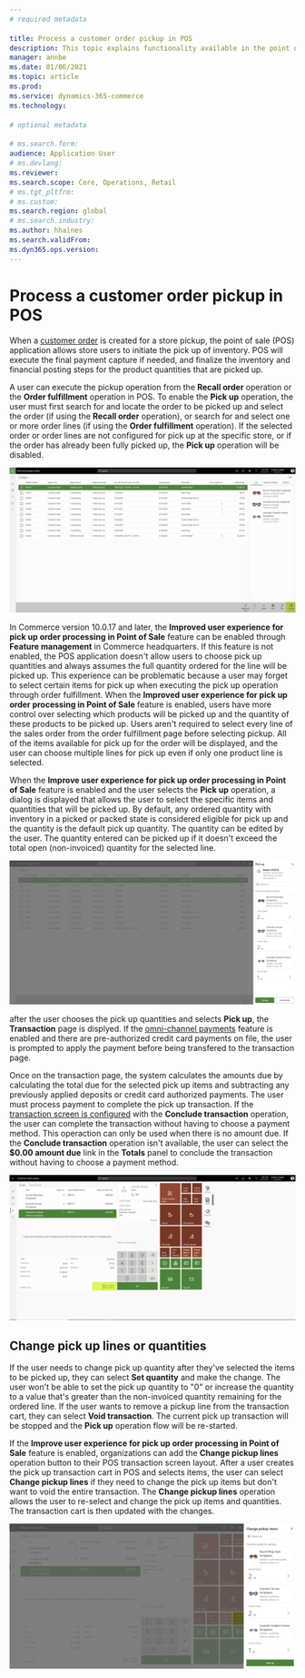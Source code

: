 ```yaml
---
# required metadata

title: Process a customer order pickup in POS
description: This topic explains functionality available in the point of sale application for processing a customer order pickup.
manager: annbe
ms.date: 01/06/2021
ms.topic: article
ms.prod:
ms.service: dynamics-365-commerce
ms.technology: 

# optional metadata

# ms.search.form:
audience: Application User
# ms.devlang: 
ms.reviewer: 
ms.search.scope: Core, Operations, Retail
# ms.tgt_pltfrm: 
# ms.custom:
ms.search.region: global
# ms.search.industry:
ms.author: hhaines
ms.search.validFrom:
ms.dyn365.ops.version: 
---
```


# Process a customer order pickup in POS

When a [customer order](customer-orders-overview.md) is created for a store pickup, the point of sale (POS) application allows store users to initiate the pick up of inventory.  POS will execute the final payment capture if needed, and finalize the inventory and financial posting steps for the product quantities that are picked up.

A user can execute the pickup operation from the **Recall order** operation or the **Order fulfillment** operation in POS. To enable the **Pick up** operation, the user must first search for and locate the order to be picked up and select the order (if using the **Recall order** operation), or search for and select one or more order lines (if using the **Order fulfillment** operation). If the selected order or order lines are not configured for pick up at the specific store, or if the order has already been fully picked up, the **Pick up** operation will be disabled.

![Pick up operation](media/pickupoperation.png)

In Commerce version 10.0.17 and later, the **Improved user experience for pick up order processing in Point of Sale** feature can be enabled through **Feature management** in Commerce headquarters. If this feature is not enabled, the POS application doesn't allow users to choose pick up quantities and always assumes the full quantity ordered for the line will be picked up. This experience can be problematic because a user may forget to select certain items for pick up when executing the pick up operation through order fulfillment. When the **Improved user experience for pick up order processing in Point of Sale** feature is enabled, users have more control over selecting which products will be picked up and the quantity of these products to be picked up. Users aren't required to select every line of the sales order from the order fulfillment page before selecting pickup. All of the items available for pick up for the order will be displayed, and the user can choose multiple lines for pick up even if only one product line is selected.

When the **Improve user experience for pick up order processing in Point of Sale** feature is enabled and the user selects the **Pick up** operation, a dialog is displayed that allows the user to select the specific items and quantities that will be picked up. By default, any ordered quantity with inventory in a picked or packed state is considered eligible for pick up and the quantity is the default pick up quantity. The quantity can be edited by the user. The quantity entered can be picked up if it doesn't exceed the total open (non-invoiced) quantity for the selected line.  

![Pick up line selection dialog](media/pickupselect.png)

after the user chooses the pick up quantities and selects **Pick up**, the **Transaction** page is displyed. If the [omni-channel payments](omni-channel-payments.md) feature is enabled and there are pre-authorized credit card payments on file, the user is prompted to apply the payment before being transfered to the transaction page.  

Once on the transaction page, the system calculates the amounts due by calculating the total due for the selected pick up items and subtracting any previously applied deposits or credit card authorized payments. The user must process payment to complete the pick up transaction. If the [transaction screen is configured](pos-screen-layouts.md) with the **Conclude transaction** operation, the user can complete the transaction without having to choose a payment method. This operaction can only be used when there is no amount due. If the **Conclude transaction** operation isn't available, the user can select the **$0.00 amount due** link in the **Totals** panel to conclude the transaction without having to choose a payment method.

![Pick up transaction](media/pickupcart.png)

## Change pick up lines or quantities

If the user needs to change pick up quantity after they've selected the items to be picked up, they can select **Set quantity** and make the change. The user won't be able to set the pick up quantity to "0" or increase the quantity to a value that's greater than the non-invoiced quantity remaining for the ordered line. If the user wants to remove a pickup line from the transaction cart, they can select **Void transaction**. The current pick up transaction will be stopped and the **Pick up** operation flow will be re-started.

If the **Improve user experience for pick up order processing in Point of Sale** feature is enabled, organizations can add the **Change pickup lines** operation button to their POS transaction screen layout. After a user creates the pick up transaction cart in POS and selects items, the user can select **Change pickup lines** if they need to change the pick up items but don't want to void the entire transaction. The **Change pickup lines** operation allows the user to re-select and change the pick up items and quantities. The transaction cart is then updated with the changes.

![Pick up transaction](media/pickupchange.png)

